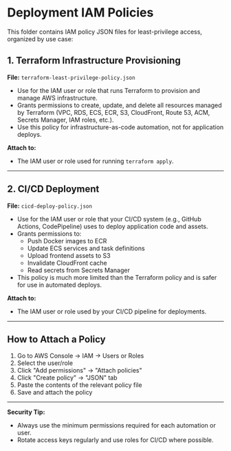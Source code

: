 # Deployment IAM Policies

This folder contains IAM policy JSON files for least-privilege access, organized by use case:

## 1. Terraform Infrastructure Provisioning

**File:** `terraform-least-privilege-policy.json`

- Use for the IAM user or role that runs Terraform to provision and manage AWS infrastructure.
- Grants permissions to create, update, and delete all resources managed by Terraform (VPC, RDS, ECS, ECR, S3, CloudFront, Route 53, ACM, Secrets Manager, IAM roles, etc.).
- Use this policy for infrastructure-as-code automation, not for application deploys.

**Attach to:**
- The IAM user or role used for running `terraform apply`.

---

## 2. CI/CD Deployment

**File:** `cicd-deploy-policy.json`

- Use for the IAM user or role that your CI/CD system (e.g., GitHub Actions, CodePipeline) uses to deploy application code and assets.
- Grants permissions to:
  - Push Docker images to ECR
  - Update ECS services and task definitions
  - Upload frontend assets to S3
  - Invalidate CloudFront cache
  - Read secrets from Secrets Manager
- This policy is much more limited than the Terraform policy and is safer for use in automated deploys.

**Attach to:**
- The IAM user or role used by your CI/CD pipeline for deployments.

---

## How to Attach a Policy

1. Go to AWS Console → IAM → Users or Roles
2. Select the user/role
3. Click "Add permissions" → "Attach policies"
4. Click "Create policy" → "JSON" tab
5. Paste the contents of the relevant policy file
6. Save and attach the policy

---

**Security Tip:**
- Always use the minimum permissions required for each automation or user.
- Rotate access keys regularly and use roles for CI/CD where possible. 